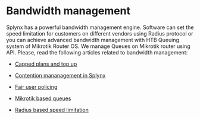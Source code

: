 Bandwidth management
==========

Splynx has a powerful bandwidth management engine. Software can set the speed limitation for customers on different vendors using Radius protocol or you can achieve advanced bandwidth management with HTB Queuing system of Mikrotik Router OS. We manage Queues on Mikrotik router using API. Please, read the following articles related to bandwidth management:

* [ Capped plans and top up](networking/bandwidth_management/capped_plans/capped_plans.md)

* [ Contention mananagement in Splynx](networking/bandwidth_management/contensions/contensions.md)

* [ Fair user policing](networking/bandwidth_management/fup/fup.md)

* [ Mikrotik based queues](networking/bandwidth_management/queue_speed_limits/queue_speed_limits.md)

* [ Radius based speed limitation](networking/bandwidth_management/radius_speed_limits/radius_speed_limits.md)
